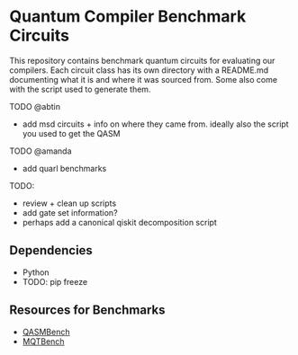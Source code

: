 # Quantum Compiler Benchmark Circuits
This repository contains benchmark quantum circuits for evaluating our compilers.
Each circuit class has its own directory with a README.md documenting what it is and where it was sourced from.
Some also come with the script used to generate them.


TODO @abtin 
- add msd circuits + info on where they came from. ideally also the script you used to get the QASM

TODO @amanda
- add quarl benchmarks

TODO:
- review + clean up scripts
- add gate set information?
- perhaps add a canonical qiskit decomposition script

## Dependencies
- Python
- TODO: pip freeze

## Resources for Benchmarks
- [QASMBench](https://github.com/pnnl/QASMBench)
- [MQTBench](https://www.cda.cit.tum.de/mqtbench/)